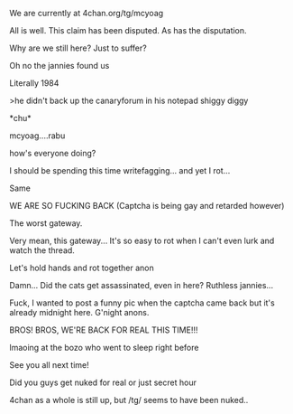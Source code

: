We are currently at 4chan.org/tg/mcyoag

All is well. This claim has been disputed. As has the disputation.

Why are we still here? Just to suffer?

Oh no the jannies found us

Literally 1984

\>he didn't back up the canaryforum in his notepad
shiggy diggy

\*chu*

mcyoag....rabu

how's everyone doing?

I should be spending this time writefagging... and yet I rot...

Same

WE ARE SO FUCKING BACK (Captcha is being gay and retarded however)

The worst gateway.

Very mean,  this gateway... It's so easy to rot when I can't even lurk and watch the thread.

Let's hold hands and rot together anon

Damn... Did the cats get assassinated, even in here? Ruthless jannies...

Fuck, I wanted to post a funny pic when the captcha came back but it's already midnight here. G'night anons.

BROS! BROS, WE'RE BACK FOR REAL THIS TIME!!!

lmaoing at the bozo who went to sleep right before

See you all next time!


Did you guys get nuked for real or just secret hour

4chan as a whole is still up, but /tg/ seems to have been nuked..